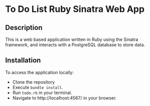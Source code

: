 # To Do List Ruby Sinatra Web App

## Description
This is a web based application written in Ruby using the Sinatra framework, and interacts with a PostgreSQL database to store data.

## Installation
To access the application locally:
- Clone the repository
- Execute `bundle install`.
- Run `todo.rb` in your terminal.
- Navigate to http://localhost:4567/ in your browser.
